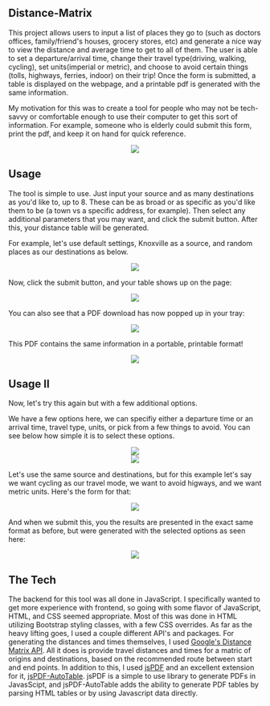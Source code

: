 ## Distance-Matrix

This project allows users to input a list of places they go to (such as doctors offices, family/friend's houses, grocery stores, etc) and generate a nice way to view the distance and average time to get to all of them. The user is able to set a departure/arrival time, change their travel type(driving, walking, cycling), set units(imperial or metric), and choose to avoid certain things (tolls, highways, ferries, indoor) on their trip! Once the form is submitted, a table is displayed on the webpage, and a printable pdf is generated with the same information.

My motivation for this was to create a tool for people who may not be tech-savvy or comfortable enough to use their computer to get this sort of information. For example, someone who is elderly could submit this form, print the pdf, and keep it on hand for quick reference.

<div style="text-align:center"><img src="./screenshots/emptymain.png" /></div>

## Usage

The tool is simple to use. Just input your source and as many destinations as you'd like to, up to 8. These can be as broad or as specific as you'd like them to be (a town vs a specific address, for example). Then select any additional parameters that you may want, and click the submit button. After this, your distance table will  be generated.

For example, let's use default settings, Knoxville as a source, and random places as our destinations as below.

<div style="text-align:center"><img src="./screenshots/filledmain.png" /></div>

Now, click the submit button, and your table shows up on the page:

<div style="text-align:center"><img src="./screenshots/timetablenooptions.png" /></div>

You can also see that a PDF download has now popped up in your tray: 

<div style="text-align:center"><img src="./screenshots/pdfintray.png" /></div>

This PDF contains the same information in a portable, printable format!

<div style="text-align:center"><img src="./screenshots/pdftable.png" /></div>

## Usage II

Now, let's try this again but with a few additional options. 

We have a few options here, we can specifiy either a departure time or an arrival time, travel type, units, or pick from a few things to avoid. You can see below how simple it is to select these options.

<div style="text-align:center"><img src="./screenshots/filledoptions.png" /></div>

<div style="text-align:center"><img src="./screenshots/timeselector.png" /></div>


Let's use the same source and destinations, but for this example let's say we want cycling as our travel mode, we want to avoid higways, and we want metric units. Here's the form for that:

<div style="text-align:center"><img src="./screenshots/filledmainwithoptions.png" /></div>

And when we submit this, you the results are presented in the exact same format as before, but were generated with the selected options as seen here:

<div style="text-align:center"><img src="./screenshots/timetablewithoptions.png" /></div>

## The Tech

The backend for this tool was all done in JavaScript. I specifically wanted to get more experience with frontend, so going with some flavor of JavaScript, HTML, and CSS seemed appropriate. Most of this was done in HTML utilizing Bootstrap styling classes, with a few CSS overrides. As far as the heavy lifting goes, I used a couple different API's and packages. For generating the distances and times themselves, I used [Google's Distance Matrix API](ttps://developers.google.com/maps/documentation/distance-matrix/start). All it does is provide travel distances and times for a matric of origins and destinations, based on the recommended route between start and end points. In addition to this, I used [jsPDF](https://github.com/MrRio/jsPDF) and an excellent extension for it, [jsPDF-AutoTable](https://github.com/simonbengtsson/jsPDF-AutoTable). jsPDF is a simple to use library to generate PDFs in JavasScipt, and jsPDF-AutoTable adds the ability to generate PDF tables by parsing HTML tables or by using Javascript data directly.








<!-- Notes for when I write this -->
<!-- Add general photo at top -->
<!-- Show how specific the destination can be, as well as broad -->
<!-- Talk about the tech I used (jsPDF, jsPDF-autotable, and Google's Distance Matrix) -->
<!-- Talk about how I wanted to learn about frontend dev in motivation and in tech sections -->